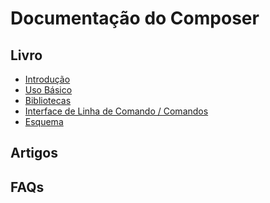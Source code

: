 # Documentação do Composer

## Livro

* [Introdução][intro]
* [Uso Básico][basic-usage]
* [Bibliotecas][lib]
* [Interface de Linha de Comando / Comandos][cli]
* [Esquema][schema]

## Artigos

## FAQs

[basic-usage]: uso-basico.md
[intro]: introducao.md
[lib]: bibliotecas.md
[cli]: cli.md
[schema]: esquema.md
